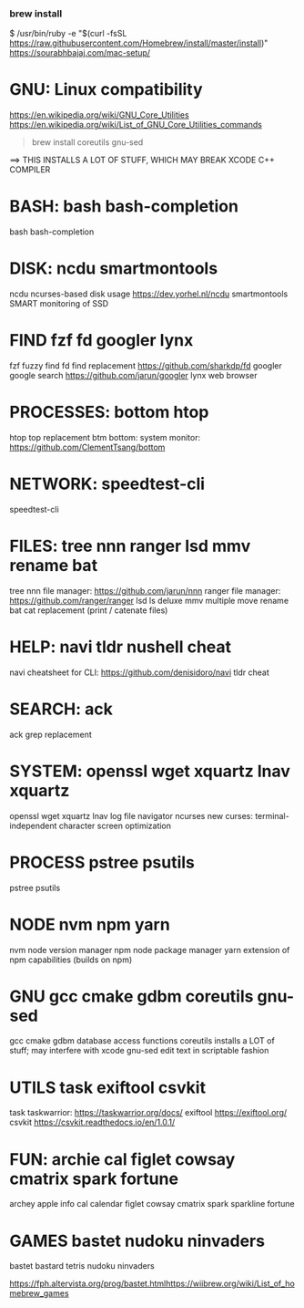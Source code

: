 ### brew install

$ /usr/bin/ruby -e "$(curl -fsSL https://raw.githubusercontent.com/Homebrew/install/master/install)"
https://sourabhbajaj.com/mac-setup/

# GNU: Linux compatibility
https://en.wikipedia.org/wiki/GNU_Core_Utilities
https://en.wikipedia.org/wiki/List_of_GNU_Core_Utilities_commands

> brew install coreutils  gnu-sed

==> THIS INSTALLS A LOT OF STUFF, WHICH MAY BREAK XCODE C++ COMPILER


# BASH:         bash bash-completion
bash
bash-completion

# DISK:         ncdu smartmontools
ncdu            ncurses-based disk usage    https://dev.yorhel.nl/ncdu
smartmontools   SMART monitoring of SSD

# FIND          fzf fd googler lynx
fzf		        fuzzy find
fd              find replacement  	https://github.com/sharkdp/fd
googler         google search   	https://github.com/jarun/googler
lynx		    web browser

# PROCESSES:    bottom htop
htop            top replacement
btm        	    bottom: system monitor:  	https://github.com/ClementTsang/bottom

# NETWORK:      speedtest-cli
speedtest-cli


# FILES:        tree nnn ranger lsd mmv rename bat
tree
nnn             file manager:  https://github.com/jarun/nnn
ranger          file manager: https://github.com/ranger/ranger
lsd             ls deluxe
mmv             multiple move
rename
bat             cat replacement  (print / catenate files)


# HELP:         navi tldr nushell cheat
navi            cheatsheet for CLI: https://github.com/denisidoro/navi
tldr
cheat           

# SEARCH:       ack
ack             grep replacement


# SYSTEM:       openssl wget xquartz lnav xquartz
openssl
wget
xquartz
lnav            log file navigator
ncurses         new curses: terminal-independent character screen optimization

# PROCESS       pstree psutils
pstree
psutils

# NODE          nvm npm yarn
nvm             node version manager
npm             node package manager
yarn            extension of npm capabilities (builds on npm)

# GNU           gcc cmake gdbm coreutils gnu-sed
gcc
cmake
gdbm            database access functions
coreutils       installs a LOT of stuff; may interfere with xcode
gnu-sed         edit text in scriptable fashion

# UTILS         task exiftool csvkit
task            taskwarrior: https://taskwarrior.org/docs/
exiftool        https://exiftool.org/
csvkit          https://csvkit.readthedocs.io/en/1.0.1/


# FUN:          archie cal figlet cowsay cmatrix spark fortune
archey          apple info
cal             calendar
figlet
cowsay
cmatrix
spark           sparkline
fortune

# GAMES         bastet nudoku ninvaders
bastet          bastard tetris
nudoku
ninvaders

https://fph.altervista.org/prog/bastet.htmlhttps://wiibrew.org/wiki/List_of_homebrew_games


